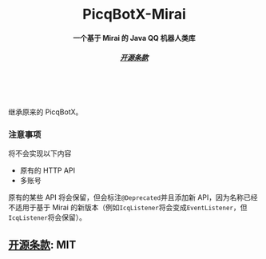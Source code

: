 <h1 align="center">
  <br>
  <br>
  PicqBotX-Mirai
  <h4 align="center">
  一个基于 Mirai 的 Java QQ 机器人类库
  </h4>
  <h5 align="center">
<a href="#license">开源条款</a>
</h5>
  <br>
  <br>
  <br>
</h1>

继承原来的 PicqBotX。

### 注意事项

将不会实现以下内容

- 原有的 HTTP API
- 多账号

原有的某些 API 将会保留，但会标注`@Deprecated`并且添加新 API，因为名称已经不适用于基于 Mirai 的新版本（例如`IcqListener`将会变成`EventListener`，但`IcqListener`将会保留）。


<a name="license"></a>
[开源条款](https://choosealicense.com/licenses/mit/): MIT
--------
